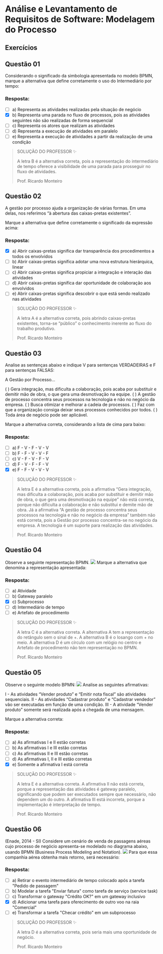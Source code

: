 # Análise e Levantamento de Requisitos de Software: Modelagem do Processo

## Exercícios


## Questão 01 
Considerando o significado da simbologia apresentada no modelo BPMN, marque a alternativa que define corretamente o uso do Intermediário por tempo:

### Resposta:
- [ ] a) Representa as atividades realizadas pela situação de negócio
- [x] b) Representa uma parada no fluxo de processos, pois as atividades seguintes não são realizadas de forma sequencial
- [ ] c) Representa os atores que realizam as atividades
- [ ] d) Representa a execução de atividades em paralelo
- [ ] e) Representa a execução de atividades a partir da realização de uma condição

> SOLUÇÃO DO PROFESSOR ✨
>
> A letra B é a alternativa correta, pois a representação do intermediário de tempo oferece a visibilidade de uma parada para prosseguir no fluxo de atividades.
>
> Prof. Ricardo Monteiro

## Questão 02 
A gestão por processo ajuda a organização de várias formas. Em uma delas, nos referimos “à abertura das caixas-pretas existentes”.

Marque a alternativa que define corretamente o significado da expressão acima:
 
### Resposta:
- [x] a) Abrir caixas-pretas significa dar transparência dos procedimentos a todos os envolvidos
- [ ] b) Abrir caixas-pretas significa adotar uma nova estrutura hierárquica, linear
- [ ] c) Abrir caixas-pretas significa propiciar a integração e interação das atividades
- [ ] d) Abrir caixas-pretas significa dar oportunidade de colaboração aos envolvidos
- [ ] e) Abrir caixas-pretas significa descobrir o que está sendo realizado nas atividades

> SOLUÇÃO DO PROFESSOR ✨
>
> A letra A é a alternativa correta, pois abrindo caixas-pretas existentes, torna-se “público” o conhecimento inerente ao fluxo do trabalho produtivo.
>
> Prof. Ricardo Monteiro


## Questão 03 
Analise as sentenças abaixo e indique V para sentenças VERDADEIRAS e F para sentenças FALSAS:
 
A Gestão por Processo...

( ) Gera integração, mas dificulta a colaboração, pois acaba por substituir e demitir mão de obra, o que gera uma desmotivação na equipe.
( ) A gestão de processo concentra seus processos na tecnologia e não no negócio da empresa.
( ) Busca otimizar e melhorar a cadeia de processos.
( ) Faz com que a organização consiga deixar seus processos conhecidos por todos.
( ) Toda área de negócio pode ser aplicável.

Marque a alternativa correta, considerando a lista de cima para baixo:

### Resposta:
- [ ] a) F - V - F - V - V
- [ ] b) F - F - V - V - F
- [ ] c) V - F - V - F - V
- [ ] d) F - V - F - F - V
- [x] e) F - F - V - V - V

> SOLUÇÃO DO PROFESSOR ✨
>
> A letra E é a alternativa correta, pois a afirmativa “Gera integração, mas dificulta a colaboração, pois acaba por substituir e demitir mão de obra, o que gera uma desmotivação na equipe” não está correta, porque não dificulta a colaboração e não substitui e demite mão de obra. Já a afirmativa “A gestão de processo concentra seus processos na tecnologia e não no negócio da empresa” também não está correta, pois a Gestão por processo concentra-se no negócio da empresa. A tecnologia é um suporte para realização das atividades.
>
> Prof. Ricardo Monteiro


## Questão 04 
Observe a seguinte representação BPMN.
<img src="./questao-04.png" />
Marque a alternativa que denomina a representação apresentada:

### Resposta:
- [ ] a) Atividade
- [ ] b) Gateway paralelo
- [x] c) Subprocesso
- [ ] d) Intermediário de tempo
- [ ] e) Artefato de procedimento

> SOLUÇÃO DO PROFESSOR ✨
>
> A letra C é a alternativa correta. A alternativa A tem a representação do retângulo sem o sinal de +. A alternativa B é o losango com + no meio. A alternativa D é um círculo com um relógio no centro e Artefato de procedimento não tem representação no BPMN.
>
> Prof. Ricardo Monteiro


## Questão 05 
Observe o seguinte modelo BPMN:
<img src="./questao-05.png" />
Analise as seguintes afirmativas:
 
I - As atividades “Vender produto” e “Emitir nota fiscal” são atividades sequenciais.
II - As atividades “Cadastrar produto” e “Cadastrar vendedor” vão ser executadas em função de uma condição.
III - A atividade “Vender produto” somente será realizada após a chegada de uma mensagem.

Marque a alternativa correta:

### Resposta:
- [ ] a) As afirmativas I e II estão corretas
- [ ] b) As afirmativas I e III estão corretas
- [ ] c) As afirmativas II e III estão corretas
- [ ] d) As afirmativas I, II e III estão corretas
- [x] e) Somente a afirmativa I está correta

> SOLUÇÃO DO PROFESSOR ✨
>
> A letra E é a alternativa correta. A afirmativa II não está correta, porque a representação das atividades é gateway paralelo, significando que podem ser executados sempre que necessário, não dependem um do outro. A afirmativa III está incorreta, porque a implementação é interpretação de tempo.
>
> Prof. Ricardo Monteiro


## Questão 06 
(Enade, 2014 - SI)
Considere um cenário de venda de passagens aéreas cujo processo de negócio apresenta-se modelado no diagrama abaixo, usando BPMN (Business Process Modeling and Notation).
<img src="./questao-06.png" />
Para que essa companhia aérea obtenha mais retorno, será necessário:

### Resposta:
- [ ] a) Retirar o evento intermediário de tempo colocado após a tarefa "Pedido de passagem"
- [ ] b) Modelar a tarefa "Enviar fatura" como tarefa de serviço (service task)
- [ ] c) Transformar o gateway "Crédito OK?" em um gateway inclusivo
- [x] d) Adicionar uma tarefa para oferecimento de outro voo na raia "Comercial"
- [ ] e) Transformar a tarefa "Checar crédito" em um subprocesso

> SOLUÇÃO DO PROFESSOR ✨
>
> A letra D é a alternativa correta, pois seria mais uma oportunidade de negócio.
>
> Prof. Ricardo Monteiro